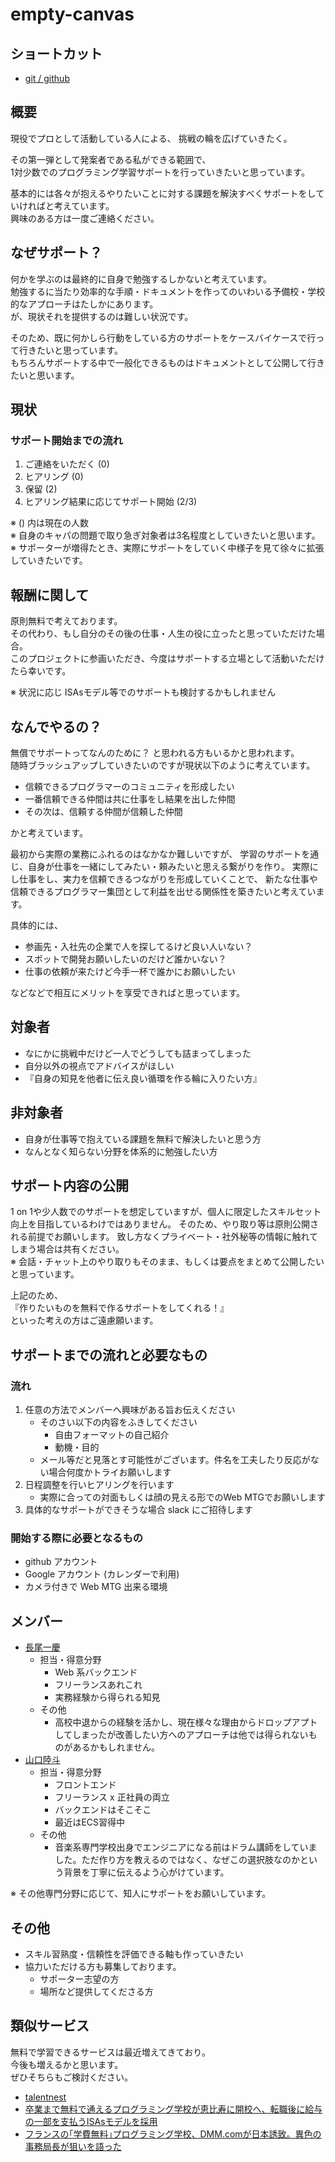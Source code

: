 # empty-canvas

## ショートカット

* [git / github](./readme/)

## 概要

現役でプロとして活動している人による、
挑戦の輪を広げていきたく。

その第一弾として発案者である私ができる範囲で、  
1対少数でのプログラミング学習サポートを行っていきたいと思っています。

基本的には各々が抱えるやりたいことに対する課題を解決すべくサポートをしていければと考えています。  
興味のある方は一度ご連絡ください。

## なぜサポート？

何かを学ぶのは最終的に自身で勉強するしかないと考えています。  
勉強するに当たり効率的な手順・ドキュメントを作ってのいわいる予備校・学校的なアプローチはたしかにあります。  
が、現状それを提供するのは難しい状況です。  

そのため、既に何かしら行動をしている方のサポートをケースバイケースで行って行きたいと思っています。  
もちろんサポートする中で一般化できるものはドキュメントとして公開して行きたいと思います。  

## 現状

###  サポート開始までの流れ

1. ご連絡をいただく (0)
2. ヒアリング (0)
3. 保留 (2)
4. ヒアリング結果に応じてサポート開始 (2/3)

※ () 内は現在の人数  
※ 自身のキャパの問題で取り急ぎ対象者は3名程度としていきたいと思います。  
※ サポーターが増得たとき、実際にサポートをしていく中様子を見て徐々に拡張していきたいです。

## 報酬に関して

原則無料で考えております。  
その代わり、もし自分のその後の仕事・人生の役に立ったと思っていただけた場合。  
このプロジェクトに参画いただき、今度はサポートする立場として活動いただけたら幸いです。

※ 状況に応じ ISAsモデル等でのサポートも検討するかもしれません

## なんでやるの？

無償でサポートってなんのために？
と思われる方もいるかと思われます。  
随時ブラッシュアップしていきたいのですが現状以下のように考えています。

* 信頼できるプログラマーのコミュニティを形成したい
* 一番信頼できる仲間は共に仕事をし結果を出した仲間
* その次は、信頼する仲間が信頼した仲間

かと考えています。

最初から実際の業務にふれるのはなかなか難しいですが、
学習のサポートを通じ、自身が仕事を一緒にしてみたい・頼みたいと思える繋がりを作り。
実際にし仕事をし、実力を信頼できるつながりを形成していくことで、
新たな仕事や信頼できるプログラマー集団として利益を出せる関係性を築きたいと考えています。

具体的には、
* 参画先・入社先の企業で人を探してるけど良い人いない？
* スポットで開発お願いしたいのだけど誰かいない？
* 仕事の依頼が来たけど今手一杯で誰かにお願いしたい

などなどで相互にメリットを享受できればと思っています。

## 対象者

* なにかに挑戦中だけど一人でどうしても詰まってしまった
* 自分以外の視点でアドバイスがほしい
* 『自身の知見を他者に伝え良い循環を作る輪に入りたい方』

## 非対象者

* 自身が仕事等で抱えている課題を無料で解決したいと思う方
* なんとなく知らない分野を体系的に勉強したい方

## サポート内容の公開

1 on 1や少人数でのサポートを想定していますが、個人に限定したスキルセット向上を目指しているわけではありません。  そのため、やり取り等は原則公開される前提でお願いします。
致し方なくプライベート・社外秘等の情報に触れてしまう場合は共有ください。  
※ 会話・チャット上のやり取りもそのまま、もしくは要点をまとめて公開したいと思っています。

上記のため、  
『作りたいものを無料で作るサポートをしてくれる！』  
といった考えの方はご遠慮願います。

## サポートまでの流れと必要なもの

### 流れ

1. 任意の方法でメンバーへ興味がある旨お伝えください
    * そのさい以下の内容をふきしてください
        * 自由フォーマットの自己紹介
        * 動機・目的 
    * メール等だと見落とす可能性がございます。件名を工夫したり反応がない場合何度かトライお願いします
2. 日程調整を行いヒアリングを行います
    * 実際に合っての対面もしくは顔の見える形でのWeb MTGでお願いします
3. 具体的なサポートができそうな場合 slack にご招待します

### 開始する際に必要となるもの

* github アカウント
* Google アカウント (カレンダーで利用)
* カメラ付きで Web MTG 出来る環境

## メンバー

* [長尾一慶](https://www.linkedin.com/in/%E4%B8%80%E6%85%B6-%E9%95%B7%E5%B0%BE-35452a13b/)
    * 担当・得意分野
        * Web 系バックエンド
        * フリーランスあれこれ
        * 実務経験から得られる知見
    * その他
        * 高校中退からの経験を活かし、現在様々な理由からドロップアプトしてしまったが改善したい方へのアプローチは他では得られないものがあるかもしれません。
* [山口陸斗](https://github.com/RikutoYamaguchi)
    * 担当・得意分野
        * フロントエンド
        * フリーランス x 正社員の両立
        * バックエンドはそこそこ
        * 最近はECS習得中
    * その他
        * 音楽系専門学校出身でエンジニアになる前はドラム講師をしていました。ただ作り方を教えるのではなく、なぜこの選択肢なのかという背景を丁寧に伝えるよう心がけています。

※ その他専門分野に応じて、知人にサポートをお願いしています。

## その他

* スキル習熟度・信頼性を評価できる軸も作っていきたい
* 協力いただける方も募集しております。
    * サポーター志望の方
    * 場所など提供してくださる方

## 類似サービス

無料で学習できるサービスは最近増えてきており。  
今後も増えるかと思います。  
ぜひそちらもご検討ください。

* [talentnest](https://talentnest.dev/)
* [卒業まで無料で通えるプログラミング学校が恵比寿に開校へ、転職後に給与の一部を支払うISAsモデルを採用](https://jp.techcrunch.com/2019/11/29/labot/?fbclid=IwAR2semf0odihMtIsh523S2DtnoxCm7ss4-Tr1uqqAg5jL8V93hQCxB2z4_4)
* [フランスの｢学費無料｣プログラミング学校、DMM.comが日本誘致。異色の事務局長が狙いを語った](https://www.businessinsider.jp/post-203263?fbclid=IwAR0s57GmI0BYK4pnxqiP4KbKwjKgeerL2NEqWXN5cJILSpHgkqP_nxQopBE)

